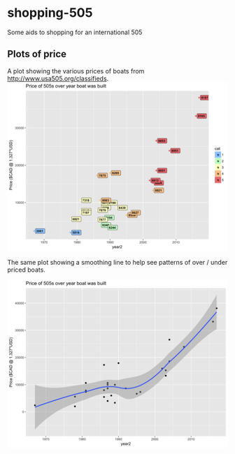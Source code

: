 
shopping-505
============

Some aids to shopping for an international 505

Plots of price
--------------

A plot showing the various prices of boats from <http://www.usa505.org/classifieds>. ![chart](price-plot.jpeg)

The same plot showing a smoothing line to help see patterns of over / under priced boats.

![chart2](price-plot_smooth.jpeg)
